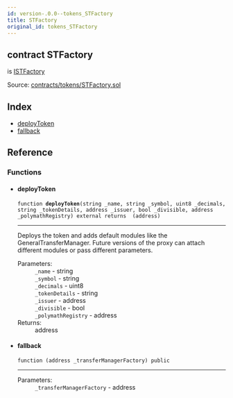```yaml
---
id: version-.0.0--tokens_STFactory
title: STFactory
original_id: tokens_STFactory
---
```


<div class="contract-doc"><div class="contract"><h2 class="contract-header"><span class="contract-kind">contract</span> STFactory</h2><p class="base-contracts"><span>is</span> <a href="interfaces_ISTFactory.html">ISTFactory</a></p><div class="source">Source: <a href="https://github.com/PolymathNetwork/polymath-core/blob/v2.1.0/contracts/tokens/STFactory.sol" target="_blank">contracts/tokens/STFactory.sol</a></div></div><div class="index"><h2>Index</h2><ul><li><a href="tokens_STFactory.html#deployToken">deployToken</a></li><li><a href="tokens_STFactory.html#">fallback</a></li></ul></div><div class="reference"><h2>Reference</h2><div class="functions"><h3>Functions</h3><ul><li><div class="item function"><span id="deployToken" class="anchor-marker"></span><h4 class="name">deployToken</h4><div class="body"><code class="signature">function <strong>deployToken</strong><span>(string _name, string _symbol, uint8 _decimals, string _tokenDetails, address _issuer, bool _divisible, address _polymathRegistry) </span><span>external </span><span>returns  (address) </span></code><hr/><div class="description"><p>Deploys the token and adds default modules like the GeneralTransferManager. Future versions of the proxy can attach different modules or pass different parameters.</p></div><dl><dt><span class="label-parameters">Parameters:</span></dt><dd><div><code>_name</code> - string</div><div><code>_symbol</code> - string</div><div><code>_decimals</code> - uint8</div><div><code>_tokenDetails</code> - string</div><div><code>_issuer</code> - address</div><div><code>_divisible</code> - bool</div><div><code>_polymathRegistry</code> - address</div></dd><dt><span class="label-return">Returns:</span></dt><dd>address</dd></dl></div></div></li><li><div class="item function"><span id="fallback" class="anchor-marker"></span><h4 class="name">fallback</h4><div class="body"><code class="signature">function <strong></strong><span>(address _transferManagerFactory) </span><span>public </span></code><hr/><dl><dt><span class="label-parameters">Parameters:</span></dt><dd><div><code>_transferManagerFactory</code> - address</div></dd></dl></div></div></li></ul></div></div></div>

